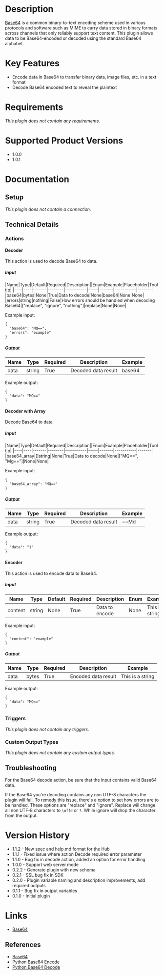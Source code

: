 # Description

[Base64](https://en.wikipedia.org/wiki/Base64) is a common binary-to-text encoding scheme used in various protocols and software such as MIME to carry data stored in binary formats across channels that only reliably support text content. This plugin allows data to be Base64-encoded or decoded using the standard Base64 alphabet.

# Key Features

* Encode data in Base64 to transfer binary data, image files, etc. in a text format
* Decode Base64 encoded text to reveal the plaintext

# Requirements

_This plugin does not contain any requirements._

# Supported Product Versions

* 1.0.0
* 1.0.1

# Documentation

## Setup

_This plugin does not contain a connection._

## Technical Details

### Actions

#### Decoder

This action is used to decode Base64 to data.

##### Input

|Name|Type|Default|Required|Description||Enum|Example|Placeholder|Tooltip|
|----|----|-------|--------|-----------|-----|-------|-----------|-------|
|base64|bytes|None|True|Data to decode|None|base64|None|None|
|errors|string|nothing|False|How errors should be handled when decoding Base64|["replace", "ignore", "nothing"]|replace|None|None|

Example input:

```
{
  "base64": "MQ==",
  "errors": "example"
}
```

##### Output

|Name|Type|Required|Description|Example|
|----|----|--------|-----------|-------|
|data|string|True|Decoded data result|base64|

Example output:

```
{
  "data": "MQ=="
}
```

#### Decoder with Array

Decode Base64 to data

##### Input

|Name|Type|Default|Required|Description||Enum|Example|Placeholder|Tooltip|
|----|----|-------|--------|-----------|-----|-------|-----------|-------|
|base64_array|[]string|None|True|Data to decode|None|["MQ==", "Mg=="]|None|None|

Example input:

```
{
  "base64_array": "MQ=="
}
```

##### Output

|Name|Type|Required|Description|Example|
|----|----|--------|-----------|-------|
|data|string|True|Decoded data result|==Md|

Example output:

```
{
  "data": "1"
}
```

#### Encoder

This action is used to encode data to Base64.

##### Input

|Name|Type|Default|Required|Description|Enum|Example|Placeholder|Tooltip|
|----|----|-------|--------|-----------|----|-------|-----------|-------|
|content|string|None|True|Data to encode|None|This is a string|None|None|

Example input:

```
{
  "content": "example"
}
```

##### Output

|Name|Type|Required|Description|Example|
|----|----|--------|-----------|-------|
|data|bytes|True|Encoded data result|This is a string|

Example output:

```
{
  "data": "MQ=="
}
```

### Triggers

_This plugin does not contain any triggers._

### Custom Output Types

_This plugin does not contain any custom output types._

## Troubleshooting

For the Base64 decode action, be sure that the input contains valid Base64 data.

If the Base64 you're decoding contains any non UTF-8 characters the plugin will fail. To remedy this issue, there's a
option to set how errors are to be handled. These options are "replace" and "ignore". Replace will change all non UTF-8
characters to `\uffd` or `?`. While ignore will drop the character from the output.

# Version History

* 1.1.2 - New spec and help.md format for the Hub
* 1.1.1 - Fixed issue where action Decode required error parameter
* 1.1.0 - Bug fix in decode action, added an option for error handling
* 1.0.0 - Support web server mode
* 0.2.2 - Generate plugin with new schema
* 0.2.1 - SSL bug fix in SDK
* 0.2.0 - Plugin variable naming and description improvements, add required outputs
* 0.1.1 - Bug fix in output variables
* 0.1.0 - Initial plugin

# Links

* [Base64](https://en.wikipedia.org/wiki/Base64)

## References

* [Base64](https://en.wikipedia.org/wiki/Base64)
* [Python Base64 Encode](https://docs.python.org/2/library/base64.html#base64.standard_b64encode)
* [Python Base64 Decode](https://docs.python.org/2/library/base64.html#base64.standard_b64decode)

